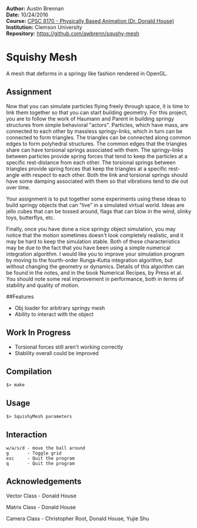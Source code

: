 **Author:** Austin Brennan  
**Date:** 10/24/2016  
**Course:** [CPSC 8170 - Physically Based Animation (Dr. Donald House)](https://people.cs.clemson.edu/~dhouse/courses/817/)    
**Institution:** Clemson University  
**Repository:** https://github.com/awbrenn/squshy-mesh

# Squishy Mesh
A mesh that deforms in a springy like fashion rendered in OpenGL.

## Assignment
Now that you can simulate particles flying freely through space, it 
is time to link them together so that you can start building geometry. 
For this project, you are to follow the work of Haumann and Parent in 
building springy structures from simple behavioral "actors". Particles, 
which have mass, are connected to each other by massless springy-links, 
which in turn can be connected to form triangles. The triangles can be 
connected along common edges to form polyhedral structures. The common 
edges that the triangles share can have torsional springs associated 
with them. The springy-links between particles provide spring forces 
that tend to keep the particles at a specific rest-distance from each 
other. The torsional springs between triangles provide spring forces 
that keep the triangles at a specific rest-angle with respect to each 
other. Both the link and torsional springs should have some damping 
associated with them so that vibrations tend to die out over time.

Your assignment is to put together some experiments using these ideas 
to build springy objects that can "live" in a simulated virtual world. 
Ideas are jello cubes that can be tossed around, flags that can blow in 
the wind, slinky toys, butterflys, etc.

Finally, once you have done a nice springy object simulation, you may 
notice that the motion sometimes doesn't look completely realistic, and 
it may be hard to keep the simulation stable. Both of these 
characteristics may be due to the fact that you have been using a simple 
numerical integration algorithm. I would like you to improve your 
simulation  program by moving to the fourth-order Runga-Kutta 
integration algorithm, but without changing the geometry or dynamics. 
Details of this algorithm can be found in the notes, and in the book 
Numerical Recipes, by Press et al. You should note some real improvement
in performance, both in terms of stability and quality of motion. 

##Features
* Obj loader for arbitrary springy mesh
* Ability to interact with the object

## Work In Progress
* Torsional forces still aren't working correctly
* Stability overall could be improved

## Compilation
```
$> make
```


## Usage
```
$> SquishyMesh parameters
```

## Interaction
```
w/a/s/d - move the ball around
g       - Toggle grid
esc     - Quit the program
q       - Quit the program
```

## Acknowledgements
Vector Class - Donald House

Matrix Class - Donald House

Camera Class - Christopher Root, Donald House, Yujie Shu
